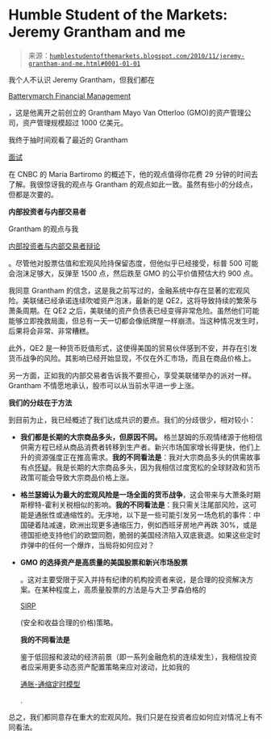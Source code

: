 <!--yml

类别：未分类

date: 2024-05-18 04:28:43

-->

# Humble Student of the Markets: Jeremy Grantham and me

> 来源：[`humblestudentofthemarkets.blogspot.com/2010/11/jeremy-grantham-and-me.html#0001-01-01`](https://humblestudentofthemarkets.blogspot.com/2010/11/jeremy-grantham-and-me.html#0001-01-01)

我个人不认识 Jeremy Grantham，但我们都在

[Batterymarch Financial Management](http://www.batterymarch.com/)

，这是他离开之前创立的 Grantham Mayo Van Otterloo (GMO)的资产管理公司，资产管理规模超过 1000 亿美元。

我终于抽时间观看了最近的 Grantham

[面试](http://www.cnbc.com/id/15840232?play=1&video=1640401359)

在 CNBC 的 Maria Bartiromo 的概述下，他的观点值得你花费 29 分钟的时间去了解。我很惊讶我的观点与 Grantham 的观点如此一致。虽然有些小的分歧点，但都是次要的。

**内部投资者与内部交易者**

Grantham 的观点与我

[内部投资者与内部交易者辩论](http://humblestudentofthemarkets.blogspot.com/2010/11/markets-have-spoken.html)

。尽管他对股票估值和宏观风险持保留态度，但他似乎已经接受，标普 500 可能会泡沫足够大，反弹至 1500 点，然后跌至 GMO 的公平价值预估大约 900 点。

我同意 Grantham 的信念，这是我之前写过的，金融系统中存在显著的宏观风险。美联储已经承诺连续吹嘘资产泡沫，最新的是 QE2，这将导致持续的繁荣与萧条周期。在 QE2 之后，美联储的资产负债表已经变得非常危险。虽然他们可能能够立即挽救局面，但总有一天一切都会像纸牌屋一样崩溃。当这种情况发生时，后果将会非常、非常糟糕。

此外，QE2 是一种货币贬值形式，这使得美国的贸易伙伴感到不安，并存在引发货币战争的风险。其影响已经开始显现，不仅在外汇市场，而且在商品价格上。

另一方面，正如我的内部交易者告诉我不要担心，享受美联储举办的派对一样。Grantham 不情愿地承认，股市可以从当前水平进一步上涨。

**我们的分歧在于方法**

到目前为止，我已经概述了我们达成共识的要点。我们的分歧很少，相对较小：

+   **我们都是长期的大宗商品多头，但原因不同。** 格兰瑟姆的乐观情绪源于他相信供需方程已经从商品消费者转移到生产者。新兴市场国家增长得更快，他们上升的资源强度正在推高需求。**我的不同看法是**：我对大宗商品多头的供需故事有点[怀疑](http://humblestudentofthemarkets.blogspot.com/2010/11/china-and-oil-usage.html)。我是长期的大宗商品多头，因为我相信过度宽松的全球财政和货币政策可能会导致大宗商品价格上涨。

+   **格兰瑟姆认为最大的宏观风险是一场全面的货币战争**，这会带来与大萧条时期斯穆特-霍利关税相似的影响。**我的不同看法是**：我只需关注尾部风险，这可能是通胀性或通缩性的。无序地，以下是一些可能引发另一场危机的事件：中国硬着陆减速，欧洲出现更多通缩压力，例如西班牙房地产再跌 30%，或是德国拒绝支持他们的欧盟同胞，脆弱的美国经济陷入双底衰退。如果这些定时炸弹中的任何一个爆炸，当局将如何应对？

+   **GMO 的选择资产是高质量的美国股票和新兴市场股票**

    。这对主要受限于买入并持有纪律的机构投资者来说，是合理的投资解决方案。在某种程度上，高质量股票的方法是与大卫·罗森伯格的

    [SIRP](http://www.businessinsider.com/david-rosenberg-explains-his-investing-mantra-sirp-2010-7)

    (安全和收益合理的价格)策略。

    **我的不同看法是**

    鉴于低回报和波动的经济前景（即一系列金融危机的连续发生），我相信投资者应采用更多动态资产配置策略来应对波动，比如我的

    [通胀-通缩定时模型](http://www.qwestfunds.com/publications/newsletters_pdf/newsletter_november_2009.pdf)

    .

总之，我们都同意存在重大的宏观风险。我们只是在投资者应如何应对情况上有不同看法。
